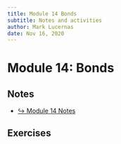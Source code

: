 ```yaml
---
title: Module 14 Bonds
subtitle: Notes and activities
author: Mark Lucernas
date: Nov 16, 2020
---
```



# Module 14: Bonds

## Notes

- [↪ Module 14 Notes](notes)

## Exercises

